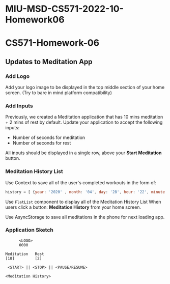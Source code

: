 # MIU-MSD-CS571-2022-10-Homework06
# CS571-Homework-06
## Updates to Meditation App
### Add Logo
Add your logo image to be displayed in the top middle section of your home screen. (Try to bare in mind platform compatibility)
  
### Add Inputs
Previously, we created a Meditation application that has 10 mins meditation + 2 mins of rest by default. Update your application to accept the following inputs:
* Number of seconds for meditation
* Number of seconds for rest
  
All inputs should be displayed in a single row, above your **Start Meditation** button.
  
### Meditation History List
Use Context to save all of the user's completed workouts in the form of:
```javascript
history = [ {year: '2020' , month: '04', day: '28', hour: '22', minute:'30'} ]
```
Use `FlatList` component to display all of the Meditation History List When users click a button: **Meditation History** from your home screen.

Use AsyncStorage to save all meditations in the phone for next loading app.

### Application Sketch
```
      <LOGO>
      0000

Meditation   Rest
[10]         [2]

 <START> || <STOP> || <PAUSE/RESUME>
 
<Meditation History>
```
